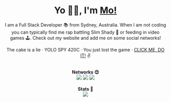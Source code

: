 <h1 align="center">Yo 👋🏼, I'm <a href="https://mobeigi.com/">Mo!</a></h1>
<p align="center">I am a Full Stack Developer 📚 from Sydney, Australia. When I am not coding you can typically find me rap battling Slim Shady 🎤 or feeding in video games 🕹️. Check out my website and add me on some social networks!<p>
<p align="center">The cake is a lie · YOLO SPY 420C · You just lost the game · <a href="http://go.mobeigi.com/itsatrap">CLICK ME, DO IT!</a> ✌️</p>

##

<p align="center">
<strong>Networks 😊</strong><br />
<a href="https://mobeigi.com"><img src="https://img.shields.io/static/v1?label=mobeigi.com&message=%20&color=yellow&logo=google+earth&style=flat-square&logoColor=white" /></a>
<a href="https://mobeigi.com/blog"><img src="https://img.shields.io/static/v1?label=Blog&message=%20&color=orange&logo=Blogger&style=flat-square&logoColor=white" /></a>  
<a href="mailto:me@mobeigi.com"><img src="https://img.shields.io/static/v1?label=me@mobeigi.com&message=%20&color=red&logo=gmail&style=flat-square&logoColor=white" /></a> 
<br />
<br />
<strong>Stats 👀</strong><br />
<img src="https://hits.dwyl.com/mobeigi/mobeigi.svg" />  
</p>
